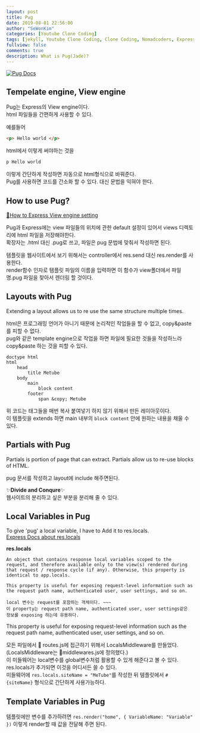```yaml
---
layout: post
title: Pug
date: 2019-08-01 22:56:00
author: "SeWonKim"
categories: [Youtube Clone Coding]
tags: [jekyll, Youtube Clone Coding, Clone Coding, Nomadcoders, Express, Pug]
fullview: false
comments: true
description: What is Pug(Jade)?
---
```


[![Pug Docs](https://hackernoon.com/hn-images/1*PmL3-GUNxYP26qTSlVrmzw.png)](https://pugjs.org/api/getting-started.html)


## Tempelate engine, View engine
Pug는 Express의 View engine이다.     
html 파일들을 간편하게 사용할 수 있다.

예를들어
```html
<p> Hello world </p>
```
html에서 이렇게 써야하는 것을 
```html
p Hello world
```
이렇게 간단하게 작성하면 자동으로 html형식으로 바꿔준다.     
Pug를 사용하면 코드를 간소화 할 수 있다. 대신 문법을 익혀야 한다.



## How to use Pug?
[🔗How to Express View engine setting](https://expressjs.com/ko/api.html#app.set)     

Pug과 Express에는 view 파일들의 위치에 관한 default 설정이 있어서 views 디렉토리에 html 파일을 저장해야한다.    
확장자는 .html 대신 .pug로 쓰고, 파일은 pug 문법에 맞춰서 작성하면 된다.

템플릿을 웹사이트에서 보기 위해서는 controller에서 res.send 대신 res.render를 사용한다.     
render함수 인자로 템플릿 파일의 이름을 입력하면 이 함수가 view폴더에서 파일명.pug 파일을 찾아서 렌더링 할 것이다. 


## Layouts with Pug
Extending a layout allows us to re use the same structure multiple times.

html은 프로그래밍 언어가 아니기 때문에 논리적인 작업들을 할 수 없고, copy&paste를 피할 수 없다.      
pug와 같은 template engine으로 작업을 하면 파일에 필요한 것들을 작성하느라 copy&paste 하는 것을 피할 수 있다.

```
doctype html
html
    head
        title Metube
    body
        main
            block content
        footer
            span &copy; Metube
```
위 코드는 태그들을 매번 복사 붙여넣기 하지 않기 위해서 만든 레이아웃이다.     
이 템플릿을 extends 하면 main 내부의 ```block content``` 안에 원하는 내용을 채울 수 있다.



## Partials with Pug
Partials is portion of page that can extract. 
Partials allow us to re-use blocks of HTML.

pug 문서를 작성하고 layout에 include 해주면된다.

✨**Divide and Conqure**✨    
웹사이트의 분리하고 싶은 부분을 분리해 줄 수 있다.



## Local Variables in Pug
To give 'pug' a local variable, I have to Add it to res.locals.   
[Express Docs about res.locals](https://expressjs.com/ko/api.html#res.locals)


**res.locals**
```
An object that contains response local variables scoped to the request, and therefore available only to the view(s) rendered during that request / response cycle (if any). Otherwise, this property is identical to app.locals.

This property is useful for exposing request-level information such as the request path name, authenticated user, user settings, and so on.

local 변수는 request를 포함하는 객체이다. ~~~
이 property는 request path name, authenticated user, user settings같은 정보를 exposing 하는데 유용하다. 
```

This property is useful for exposing request-level information such as the request path name, authenticated user, user settings, and so on.


모든 파일에서 📄 routes.js에 접근하기 위해서 LocalsMiddleware를 만들었다. (LocalsMiddleware는 📄middlewares.js에 정의했다.)    
이 미들웨어는 local변수를 global변수처럼 활용할 수 있게 해준다고 볼 수 있다. res.locals가 추가되면 이것을 어디서든 쓸 수 있다.    
미들웨어에 `res.locals.siteName = "MeTube"`를 작성한 뒤 템플릿에서 `#{siteName}` 형식으로 간단하게 사용가능하다.     


## Template Variables in Pug
템플릿에만 변수를 추가하려면 `res.render("home", { VariableName: "Variable" })` 이렇게 render할 때 값을 전달해 주면 된다.
